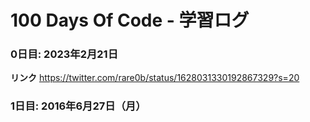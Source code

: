 # 100 Days Of Code - 学習ログ

### 0日目: 2023年2月21日

**リンク** https://twitter.com/rare0b/status/1628031330192867329?s=20

### 1日目: 2016年6月27日（月）


